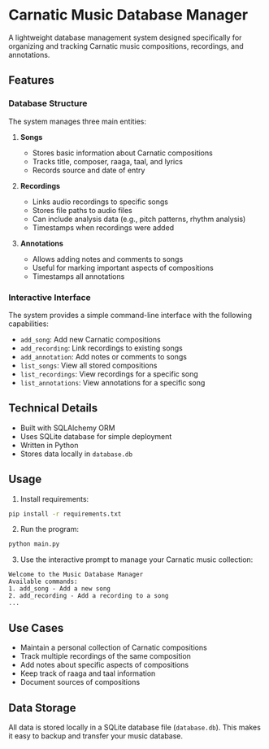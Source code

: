 # Carnatic Music Database Manager

A lightweight database management system designed specifically for organizing and tracking Carnatic music compositions, recordings, and annotations.

## Features

### Database Structure

The system manages three main entities:

1. **Songs**
   - Stores basic information about Carnatic compositions
   - Tracks title, composer, raaga, taal, and lyrics
   - Records source and date of entry

2. **Recordings**
   - Links audio recordings to specific songs
   - Stores file paths to audio files
   - Can include analysis data (e.g., pitch patterns, rhythm analysis)
   - Timestamps when recordings were added

3. **Annotations**
   - Allows adding notes and comments to songs
   - Useful for marking important aspects of compositions
   - Timestamps all annotations

### Interactive Interface

The system provides a simple command-line interface with the following capabilities:

- `add_song`: Add new Carnatic compositions
- `add_recording`: Link recordings to existing songs
- `add_annotation`: Add notes or comments to songs
- `list_songs`: View all stored compositions
- `list_recordings`: View recordings for a specific song
- `list_annotations`: View annotations for a specific song

## Technical Details

- Built with SQLAlchemy ORM
- Uses SQLite database for simple deployment
- Written in Python
- Stores data locally in `database.db`

## Usage

1. Install requirements:
```bash
pip install -r requirements.txt
```

2. Run the program:
```bash
python main.py
```

3. Use the interactive prompt to manage your Carnatic music collection:
```
Welcome to the Music Database Manager
Available commands:
1. add_song - Add a new song
2. add_recording - Add a recording to a song
...
```

## Use Cases

- Maintain a personal collection of Carnatic compositions
- Track multiple recordings of the same composition
- Add notes about specific aspects of compositions
- Keep track of raaga and taal information
- Document sources of compositions

## Data Storage

All data is stored locally in a SQLite database file (`database.db`). This makes it easy to backup and transfer your music database.
